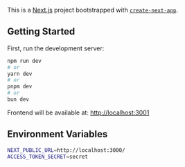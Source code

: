 This is a [Next.js](https://nextjs.org) project bootstrapped with [`create-next-app`](https://nextjs.org/docs/app/api-reference/cli/create-next-app).

## Getting Started

First, run the development server:

```bash
npm run dev
# or
yarn dev
# or
pnpm dev
# or
bun dev
```

Frontend will be available at: [http://localhost:3001](http://localhost:3001)



## Environment Variables
```bash
NEXT_PUBLIC_URL=http://localhost:3000/
ACCESS_TOKEN_SECRET=secret
```
